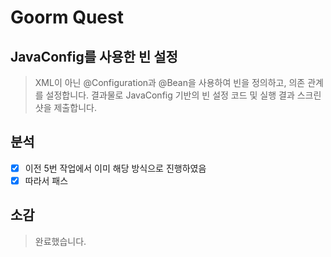 # Goorm Quest
## JavaConfig를 사용한 빈 설정
> XML이 아닌 @Configuration과 @Bean을 사용하여 빈을 정의하고, 의존 관계를 설정합니다. 결과물로 JavaConfig 기반의 빈 설정 코드 및 실행 결과 스크린샷을 제출합니다.

## 분석
- [x] 이전 5번 작업에서 이미 해당 방식으로 진행하였음
- [x] 따라서 패스

## 소감
> 완료했습니다.